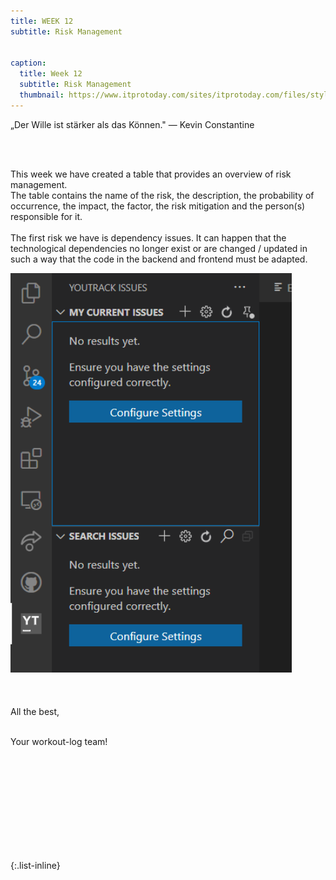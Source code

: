 ```yaml
---
title: WEEK 12
subtitle: Risk Management


caption:
  title: Week 12
  subtitle: Risk Management
  thumbnail: https://www.itprotoday.com/sites/itprotoday.com/files/styles/article_featured_standard/public/GettyImages-1343006928-1401x788-49696df.jpeg?itok=T9RcnyHx
---
```


<div align="left">
  „Der Wille ist stärker als das Können." ― Kevin Constantine
  
  <br><br>
  
  This week we have created a table that provides an overview of risk management.  
  The table contains the name of the risk, the description, the probability of occurrence, 
  the impact, the factor, the risk mitigation and the person(s) responsible for it. <br><br>
  The first risk we have is dependency issues. It can happen that the technological dependencies 
  no longer exist or are changed / updated in such a way that the code in the backend and 
  frontend must be adapted. 



  
  
  <img style="width: 450px" src="./bilder/createnewissue.png"/>
  <br><br>
  <br><br>
  All the best,<br><br>

  Your workout-log team!<br><br><br><br><br>

</div>

 <script src="https://utteranc.es/client.js"
          repo="DHBW-TrainingApp/Blog"
          issue-term="pathname"
          label="Blog Comment"
          theme="github-light"
          crossorigin="anonymous"
          async>
  </script>
  
  <br>  <br>  <br>  <br>  <br>
  

{:.list-inline}
